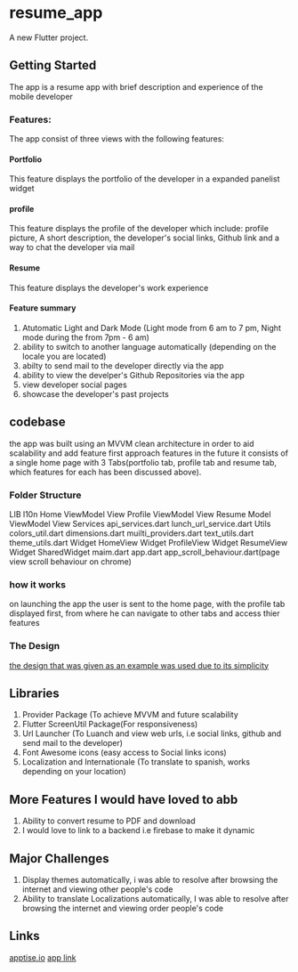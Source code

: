 # resume_app

A new Flutter project.

## Getting Started

The app is a resume app with brief description and experience of the mobile developer
### Features:
The app consist of three views with the following features:
#### Portfolio
This feature displays the portfolio of the developer in a expanded panelist widget
#### profile
This feature displays the  profile of the developer which include: profile picture, A short description, the developer's social links, Github link and a way to chat the developer via mail
#### Resume
This feature displays the developer's work experience
#### Feature summary
1. Atutomatic Light and Dark Mode (Light mode from 6 am to 7 pm, Night mode during the from 7pm - 6 am)
2. ability to switch to another language automatically (depending on the locale you are located)
3. abilty to send mail to the developer directly via the app
4. ability to view the develper's Github Repositories via the app
5. view developer social pages
6. showcase the developer's past projects
## codebase
the app was built using an MVVM clean architecture in order to aid scalability and add feature first approach features in the future
it consists of a single home page with 3 Tabs(portfolio tab, profile tab and resume tab, which features for each has been discussed above).
### Folder Structure
LIB
  l10n
  Home
    ViewModel
    View
  Profile
    ViewModel
    View
  Resume
    Model
    ViewModel
    View
  Services
    api_services.dart
    lunch_url_service.dart
  Utils
    colors_util.dart
    dimensions.dart
    muilti_providers.dart
    text_utils.dart
    theme_utils.dart
  Widget
    HomeView Widget
    ProfileView Widget
    ResumeView Widget
    SharedWidget
 maim.dart
 app.dart
 app_scroll_behaviour.dart(page view scroll behaviour on chrome)
 
### how it works
on launching the app the user is sent to the home page, with the profile tab displayed first, from where he can navigate to other tabs and access thier features
### The Design
[the design that was given as an example was used due to its simplicity](https://dribbble.com/shots/14436103-Resume-App)
## Libraries
1. Provider Package (To achieve MVVM and future scalability
2. Flutter ScreenUtil Package(For responsiveness)
3. Url Launcher (To Luanch and view web urls, i.e social links, github and send mail to the developer)
4. Font Awesome icons (easy access to Social links icons)
5. Localization and Internationale (To translate to spanish, works depending on your location)

## More Features I would have loved to abb
1. Ability to convert resume to PDF and download
2. I would love to link to a backend i.e firebase to make it dynamic
## Major Challenges 
1. Display  themes automatically, i was able to resolve after browsing the internet and viewing other people's code 
2. Ability to translate Localizations automatically, I was able to resolve after browsing the internet and viewing order people's code
## Links
[apptise.io](https://appetize.io/app/avao7k64eo37o4oinachubthq4?device=pixel4&osVersion=11.0&scale=75)
[app link](https://drive.google.com/file/d/1i6CWBQcgDlVbQaJoQeMG6Zm0Q_-6MIFF/view?usp=share_link)

